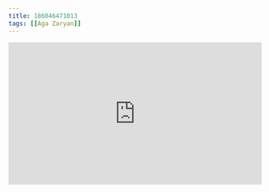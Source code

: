 ```yaml
---
title: 186046471013
tags: [[Aga Zaryan]]
---
```

<iframe allow="accelerometer; autoplay; clipboard-write; encrypted-media; gyroscope; picture-in-picture" allowfullscreen="" frameborder="0" height="281" id="youtube_iframe" src="https://www.youtube.com/embed/zGw9jwMZuDA?feature=oembed&amp;enablejsapi=1&amp;origin=https://safe.txmblr.com&amp;wmode=opaque" width="500"></iframe>